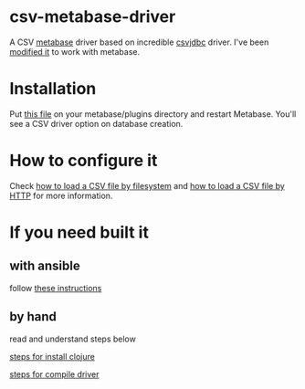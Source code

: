 # csv-metabase-driver
A CSV [metabase](https://www.metabase.com) driver based on incredible [csvjdbc](http://csvjdbc.sourceforge.net) driver. I've been [modified it](https://github.com/Markenson/csvjdbc4metabase) to work with metabase.

# Installation
Put [this file](https://github.com/Markenson/csv-metabase-driver/releases/download/v1.3.1/csv.metabase-driver.jar) on your metabase/plugins directory and restart Metabase. You'll see a CSV driver option on database creation.

# How to configure it
Check [how to load a CSV file by filesystem](https://github.com/Markenson/csv-metabase-driver/issues/1) and [how to load a CSV file by HTTP](https://github.com/Markenson/csv-metabase-driver/releases/tag/1.1.0) for more information.

# If you need built it

## with ansible

follow [these instructions](https://github.com/Markenson/dev-env/blob/main/README.md#to-build-csv-metabase-driver)

## by hand 

read and understand steps below

[steps for install clojure](https://github.com/Markenson/dev-env/blob/main/roles/clojure/tasks/main.yaml)

[steps for compile driver](https://github.com/Markenson/dev-env/blob/main/roles/csv-metabase-driver/tasks/main.yaml)
